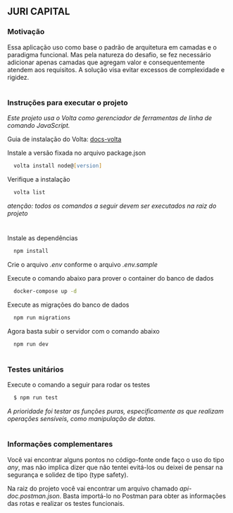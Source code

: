 <h2>JURI CAPITAL</h2>

<h3>Motivação </h3>

Essa aplicação uso como base o padrão de arquitetura em camadas e o paradigma funcional. Mas pela natureza do desafio, se fez necessário adicionar apenas camadas que agregam valor e consequentemente atendem aos requisitos. A solução visa evitar excessos de complexidade e rigidez.

#

<h3>Instruções para executar o projeto</h3>

_Este projeto usa o Volta como gerenciador de ferramentas de linha de comando JavaScript._

Guia de instalação do Volta: [docs-volta](https://docs.volta.sh/guide/getting-started)

Instale a versão fixada no arquivo package.json

```zsh
  volta install node@[version]
```

Verifique a instalação

```zsh
  volta list
```

_atenção: todos os comandos a seguir devem ser executados na raiz do projeto_

#

Instale as dependências

```zsh
  npm install
```

Crie o arquivo _.env_ conforme o arquivo _.env.sample_

Execute o comando abaixo para prover o container do banco de dados

```zsh
  docker-compose up -d
```

Execute as migrações do banco de dados

```zsh
  npm run migrations
```

Agora basta subir o servidor com o comando abaixo

```zsh
  npm run dev
```

#

<h3>Testes unitários</h3>

Execute o comando a seguir para rodar os testes

```zsh
  $ npm run test
```

_A prioridade foi testar as funções puras, especificamente as que realizam operações sensíveis, como manipulação de datas._

#

<h3>Informações complementares</h3>

Você vai encontrar alguns pontos no código-fonte onde faço o uso do tipo _any_, mas não implica dizer que não tentei evitá-los ou deixei de pensar na segurança e solidez de tipo (type safety).

Na raiz do projeto você vai encontrar um arquivo chamado _api-doc.postman.json_. Basta importá-lo no Postman para obter as informações das rotas e realizar os testes funcionais.
